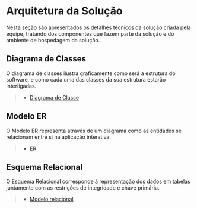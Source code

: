 # Arquitetura da Solução

Nesta seção são apresentados os detalhes técnicos da solução criada pela equipe, tratando dos componentes que fazem parte da solução e do ambiente de hospedagem da solução. 

## Diagrama de Classes

O diagrama de classes ilustra graficamente como será a estrutura do software, e como cada uma das classes da sua estrutura estarão interligadas. 

> - [Diagrama de Classe]()


## Modelo ER

O Modelo ER representa através de um diagrama como as entidades se relacionam entre si na aplicação interativa. 

> - [ER]()

## Esquema Relacional

O Esquema Relacional corresponde à representação dos dados em tabelas juntamente com as restrições de integridade e chave primária. 

> - [Modelo relacional]()

